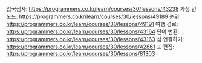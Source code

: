 입국심사: https://programmers.co.kr/learn/courses/30/lessons/43238
가장 먼 노드: https://programmers.co.kr/learn/courses/30/lessons/49189
순위: https://programmers.co.kr/learn/courses/30/lessons/49191
여행 경로: https://programmers.co.kr/learn/courses/30/lessons/43164
단어 변환: https://programmers.co.kr/learn/courses/30/lessons/43163
섬 연결하기: https://programmers.co.kr/learn/courses/30/lessons/42861
표 편집: https://programmers.co.kr/learn/courses/30/lessons/81303
